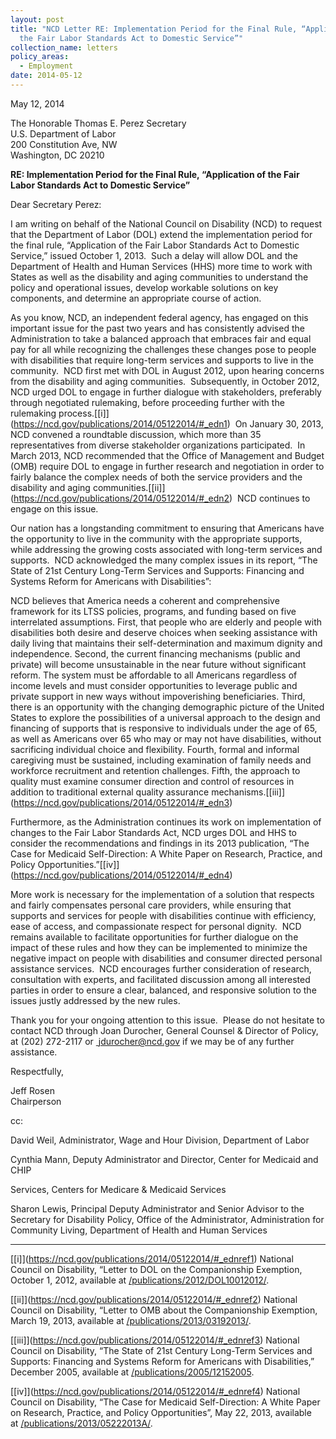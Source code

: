 ```yaml
---
layout: post
title: "NCD Letter RE: Implementation Period for the Final Rule, “Application of
  the Fair Labor Standards Act to Domestic Service”"
collection_name: letters
policy_areas:
  - Employment
date: 2014-05-12
---
```

May 12, 2014

The Honorable Thomas E. Perez Secretary\
U.S. Department of Labor \
200 Constitution Ave, NW \
Washington, DC 20210

**RE: Implementation Period for the Final Rule, “Application of the Fair Labor Standards Act to Domestic Service”**

Dear Secretary Perez:

I am writing on behalf of the National Council on Disability (NCD) to request that the Department of Labor (DOL) extend the implementation period for the final rule, “Application of the Fair Labor Standards Act to Domestic Service,” issued October 1, 2013.  Such a delay will allow DOL and the Department of Health and Human Services (HHS) more time to work with States as well as the disability and aging communities to understand the policy and operational issues, develop workable solutions on key components, and determine an appropriate course of action.

As you know, NCD, an independent federal agency, has engaged on this important issue for the past two years and has consistently advised the Administration to take a balanced approach that embraces fair and equal pay for all while recognizing the challenges these changes pose to people with disabilities that require long-term services and supports to live in the community.  NCD first met with DOL in August 2012, upon hearing concerns from the disability and aging communities.  Subsequently, in October 2012, NCD urged DOL to engage in further dialogue with stakeholders, preferably through negotiated rulemaking, before proceeding further with the rulemaking process.[\[i]](https://ncd.gov/publications/2014/05122014/#_edn1)  On January 30, 2013, NCD convened a roundtable discussion, which more than 35 representatives from diverse stakeholder organizations participated.  In March 2013, NCD recommended that the Office of Management and Budget (OMB) require DOL to engage in further research and negotiation in order to fairly balance the complex needs of both the service providers and the disability and aging communities.[\[ii]](https://ncd.gov/publications/2014/05122014/#_edn2)  NCD continues to engage on this issue.

Our nation has a longstanding commitment to ensuring that Americans have the opportunity to live in the community with the appropriate supports, while addressing the growing costs associated with long-term services and supports.  NCD acknowledged the many complex issues in its report, “The State of 21st Century Long-Term Services and Supports: Financing and Systems Reform for Americans with Disabilities”:

NCD believes that America needs a coherent and comprehensive framework for its LTSS policies, programs, and funding based on five interrelated assumptions. First, that people who are elderly and people with disabilities both desire and deserve choices when seeking assistance with daily living that maintains their self-determination and maximum dignity and independence. Second, the current financing mechanisms (public and private) will become unsustainable in the near future without significant reform. The system must be affordable to all Americans regardless of income levels and must consider opportunities to leverage public and private support in new ways without impoverishing beneficiaries. Third, there is an opportunity with the changing demographic picture of the United States to explore the possibilities of a universal approach to the design and financing of supports that is responsive to individuals under the age of 65, as well as Americans over 65 who may or may not have disabilities, without sacrificing individual choice and flexibility. Fourth, formal and informal caregiving must be sustained, including examination of family needs and workforce recruitment and retention challenges. Fifth, the approach to quality must examine consumer direction and control of resources in addition to traditional external quality assurance mechanisms.[\[iii]](https://ncd.gov/publications/2014/05122014/#_edn3)

Furthermore, as the Administration continues its work on implementation of changes to the Fair Labor Standards Act, NCD urges DOL and HHS to consider the recommendations and findings in its 2013 publication, “The Case for Medicaid Self-Direction: A White Paper on Research, Practice, and Policy Opportunities.”[\[iv]](https://ncd.gov/publications/2014/05122014/#_edn4)

More work is necessary for the implementation of a solution that respects and fairly compensates personal care providers, while ensuring that supports and services for people with disabilities continue with efficiency, ease of access, and compassionate respect for personal dignity.  NCD remains available to facilitate opportunities for further dialogue on the impact of these rules and how they can be implemented to minimize the negative impact on people with disabilities and consumer directed personal assistance services.  NCD encourages further consideration of research, consultation with experts, and facilitated discussion among all interested parties in order to ensure a clear, balanced, and responsive solution to the issues justly addressed by the new rules.  

Thank you for your ongoing attention to this issue.  Please do not hesitate to contact NCD through Joan Durocher, General Counsel & Director of Policy, at (202) 272-2117 or [ jdurocher@ncd.gov](mailto:jdurocher@ncd.gov) if we may be of any further assistance. 

Respectfully,

Jeff Rosen\
Chairperson

cc:

David Weil, Administrator, Wage and Hour Division, Department of Labor

Cynthia Mann, Deputy Administrator and Director, Center for Medicaid and CHIP

Services, Centers for Medicare & Medicaid Services

Sharon Lewis, Principal Deputy Administrator and Senior Advisor to the Secretary for Disability Policy, Office of the Administrator, Administration for Community Living, Department of Health and Human Services



- - -

[\[i]](https://ncd.gov/publications/2014/05122014/#_ednref1) National Council on Disability, “Letter to DOL on the Companionship Exemption, October 1, 2012, available at [/publications/2012/DOL10012012/](https://ncd.gov/publications/2012/DOL10012012/).

[\[ii]](https://ncd.gov/publications/2014/05122014/#_ednref2) National Council on Disability, “Letter to OMB about the Companionship Exemption, March 19, 2013, available at [/publications/2013/03192013/](https://ncd.gov/publications/2013/03192013/).

[\[iii]](https://ncd.gov/publications/2014/05122014/#_ednref3) National Council on Disability, “The State of 21st Century Long-Term Services and Supports: Financing and Systems Reform for Americans with Disabilities,” December 2005, available at [/publications/2005/12152005](https://ncd.gov/publications/2005/12152005).

[\[iv]](https://ncd.gov/publications/2014/05122014/#_ednref4) National Council on Disability, “The Case for Medicaid Self-Direction: A White Paper on Research, Practice, and Policy Opportunities”, May 22, 2013, available at [/publications/2013/05222013A/](https://ncd.gov/publications/2013/05222013A/).